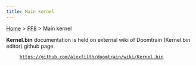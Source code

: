 ```yaml
---
title: Main kernel
---
```


[Home](Main%20Page.md) > [FF8](FF8.md) > Main kernel

**Kernel.bin** documentation is held on external wiki of Doomtrain
(Kernel.bin editor) github page.

`     `[`https://github.com/alexfilth/doomtrain/wiki/Kernel.bin`][]

  [`https://github.com/alexfilth/doomtrain/wiki/Kernel.bin`]: https://github.com/alexfilth/doomtrain/wiki/Kernel.bin
